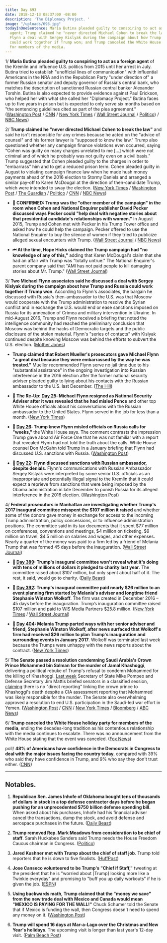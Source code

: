 ```yaml
---
title: Day 693
date: 2018-12-13 08:37:00 -08:00
description: 'The Diplomacy Project. '
image: "/uploads/693.jpg"
todayInOneSentence: Maria Butina pleaded guilty to conspiring to act as a foreign
  agent; Trump claimed he "never directed Michael Cohen to break the law"; Michael
  Flynn a deal with Sergey Kislyak during the campaign about how Trump and Russia
  could work together if Trump won; and Trump canceled the White House holiday party
  for members of the media.
---
```


1/ **Maria Butina pleaded guilty to conspiring to act as a foreign agent** of the Kremlin and influence U.S. politics from 2015 until her arrest in July. Butina tried to establish "unofficial lines of communication" with influential Americans in the NRA and in the Republican Party "under direction of" a former Russian senator and deputy governor of Russia's central bank, who matches the description of sanctioned Russian central banker Alexander Torshin. Butina is also expected to provide evidence against Paul Erickson, who helped her with what she called her "Diplomacy Project." Butina faces up to five years in prison but is expected to only serve six months based on "the sentencing guidelines cited as part of the plea agreement." ([Washington Post](https://www.washingtonpost.com/local/legal-issues/russian-maria-butina-pleads-guilty-in-effort-to-forge-kremlin-bond-with-us-conservatives/2018/12/13/c27f2d26-fe4f-11e8-ad40-cdfd0e0dd65a_story.html) / [CNN](https://www.cnn.com/2018/12/13/politics/maria-butina-guilty-plea/index.html) / [New York Times](https://www.nytimes.com/2018/12/13/us/politics/butina-guilty.html) / [Wall Street Journal](https://www.wsj.com/articles/maria-butina-pleads-guilty-to-conspiracy-to-influence-u-s-politics-11544719313) / [Politico](https://www.politico.com/story/2018/12/13/butina-pleads-guilty-conspiracy-charge-1062300)) / [NBC News](https://www.nbcnews.com/news/us-news/russian-operative-maria-butina-pleads-guilty-conspiracy-n947431))

2/ **Trump claimed he "never directed Michael Cohen to break the law"** and said he isn't responsible for any crimes because he acted on the "advice of counsel" and his former lawyer is "supposed to know the law." Trump also questioned whether any campaign finance violations even occurred, saying "Cohen was guilty on many charges unrelated to me \[...\] which were not criminal and of which he probably was not guilty even on a civil basis." Trump suggested that Cohen pleaded guilty to the charges in order to "embarrass" him and to get a reduced prison term. Cohen pleaded guilty in August to violating campaign finance law when he made hush money payments ahead of the 2016 election to Stormy Daniels and arranged a similar pay-off to Karen McDougal at the direction of then-candidate Trump, which were intended to sway the election. ([New York Times](https://www.nytimes.com/2018/12/13/us/politics/trump-cohen-blame.html) / [Washington Post](https://www.washingtonpost.com/politics/trump-denies-directing-michael-cohen-to-break-the-law-to-buy-the-silence-of-playboy-playmate-and-porn-star/2018/12/13/a2003d30-fed9-11e8-862a-b6a6f3ce8199_story.html) / [The Guardian](https://www.theguardian.com/us-news/2018/dec/13/trump-michael-cohen-break-law-denial) / [Politico](https://www.politico.com/story/2018/12/13/trump-breaks-silence-michael-cohen-sentencing-1061817) / [CNN](https://www.cnn.com/2018/12/13/politics/donald-trump-tweets-michael-cohen-sentencing/index.html) / [NBC News](https://www.nbcnews.com/politics/politics-news/trump-s-first-comments-after-cohen-sentencing-i-never-directed-n947391))

* **🚨 CONFIRMED: Trump was the "other member of the campaign" in the room when Cohen and National Enquirer publisher David Pecker discussed ways Pecker could "help deal with negative stories about that presidential candidate's relationships with women."** In August 2015, Trump and Cohen met with Pecker in his Trump Tower office and asked how he could help the campaign. Pecker offered to use the National Enquirer to buy the silence of women if they tried to publicize alleged sexual encounters with Trump.  ([Wall Street Journal](https://www.wsj.com/articles/donald-trump-played-central-role-in-hush-payoffs-to-stormy-daniels-and-karen-mcdougal-1541786601) / [NBC News](https://www.nbcnews.com/politics/justice-department/trump-was-room-during-hush-money-discussions-nbc-news-confirms-n947536))

* **⏮ At the time, Hope Hicks claimed the Trump campaign had "no knowledge of any of this,"** adding that Karen McDougal's claim that she had an affair with Trump was "totally untrue." The National Enquirer's parent company said that "AMI has not paid people to kill damaging stories about Mr. Trump." ([Wall Street Journal](https://www.wsj.com/articles/national-enquirer-shielded-donald-trump-from-playboy-models-affair-allegation-1478309380))

3/ **Two Michael Flynn associates said he discussed a deal with Sergey Kislyak during the campaign about how Trump and Russia could work together if Trump won**. According to Flynn's associates, the bargain he discussed with Russia's then-ambassador to the U.S. was that Moscow would cooperate with the Trump administration to resolve the Syrian conflict and in exchange the U.S. would end or ease sanctions imposed on Russia for its annexation of Crimea and military intervention in Ukraine. In mid-August 2016, Trump and Flynn received a briefing that noted the intelligence community had reached the preliminary conclusion that Moscow was behind the hacks of Democratic targets and the public disclosure of the stolen material. Flynn's "series of contacts" with Kislyak continued despite knowing Moscow was behind the efforts to subvert the U.S. election. ([Mother Jones](https://www.motherjones.com/politics/2018/12/michael-flynn-contacts-russia-campaign-robert-mueller/))

* **Trump claimed that Robert Mueller's prosecutors gave Michael Flynn "a great deal because they were embarrassed by the way he was treated."** Mueller recommended Flynn serve no jail time due to his "substantial assistance" in the ongoing investigation into Russian interference in the 2016 election after the former national security adviser pleaded guilty to lying about his contacts with the Russian ambassador to the U.S. last December. ([The Hill](https://thehill.com/homenews/administration/421211-trump-prosecutors-gave-flynn-a-great-deal-because-they-were))

* **📌 The Re-Up: [Day 25](https://whatthefuckjusthappenedtoday.com/2017/02/13/Day-25/#1-michael-flynn-resigns-as-national): Michael Flynn resigned as National Security Adviser after it was revealed that he had misled Pence** and other top White House officials about his conversations with the Russian ambassador to the United States. Flynn served in the job for less than a month. ([New York Times](https://www.nytimes.com/2017/02/13/us/politics/donald-trump-national-security-adviser-michael-flynn.html))

* **📌 [Day 26](https://whatthefuckjusthappenedtoday.com/2017/02/14/Day-26/#2-trump-knew-flynn-misled-officials): Trump knew Flynn misled officials on Russia calls for "weeks,"** the White House says. The comment contrasts the impression Trump gave aboard Air Force One that he was not familiar with a report that revealed Flynn had not told the truth about the calls. White House counsel Don McGahn told Trump in a January briefing that Flynn had discussed U.S. sanctions with Russia. ([Washington Post](https://www.washingtonpost.com/news/post-politics/wp/2017/02/14/trump-was-told-weeks-ago-that-flynn-misled-vice-president-about-russia-contacts-white-house-says/))

* **📌 [Day 22](https://whatthefuckjusthappenedtoday.com/2017/02/10/Day-22/#4-national-security-adviser-flynn-di): Flynn discussed sanctions with Russian ambassador, despite denials**. Flynn's communications with Russian Ambassador Sergey Kislyak were interpreted by some senior U.S. officials as an inappropriate and potentially illegal signal to the Kremlin that it could expect a reprieve from sanctions that were being imposed by the Obama administration in late December to punish Russia for its alleged interference in the 2016 election. ([Washington Post](https://www.washingtonpost.com/world/national-security/national-security-adviser-flynn-discussed-sanctions-with-russian-ambassador-despite-denials-officials-say/2017/02/09/f85b29d6-ee11-11e6-b4ff-ac2cf509efe5_story.html))

4/ **Federal prosecutors in Manhattan are investigating whether Trump's 2017 inaugural committee misspent the $107 million it raised** and whether some of the donors gave money in exchange for access to the incoming Trump administration, policy concessions, or to influence administration positions. The committee said in its tax documents that it spent $77 million on conferences, conventions and meetings, $4 million on ticketing, $9 million on travel, $4.5 million on salaries and wages, and other expenses. Nearly a quarter of the money was paid to a firm led by a friend of Melania Trump that was formed 45 days before the inauguration. ([Wall Street Journal](https://www.wsj.com/articles/trump-inauguration-spending-under-criminal-investigation-by-federal-prosecutors-11544736455))

* **📌 [Day 389](https://whatthefuckjusthappenedtoday.com/2018/02/12/day-389/): Trump's inaugural committee won't reveal what it's doing with tens of millions of dollars it pledged to charity last year**. The committee raised about $107 million, but only spent about half of it. The rest, it said, would go to charity. ([Daily Beast](https://www.thedailybeast.com/donald-trumps-inaugural-committee-still-wont-say-what-its-doing-with-its-leftover-money))

* **📌 [Day 392](https://whatthefuckjusthappenedtoday.com/2018/02/15/day-392/): Trump's inaugural committee paid nearly $26 million to an event planning firm started by Melania's adviser and longtime friend Stephanie Winston Wolkoff**. The firm was created in December 2016 – 45 days before the inauguration. Trump’s inauguration committee raised $107 million and paid to WIS Media Partners $25.8 million. ([New York Times](https://www.nytimes.com/2018/02/15/us/politics/trumps-inaugural-committee-paid-26-million-to-first-ladys-friend.html) / [Wall Street Journal](https://www.wsj.com/articles/trumps-inaugural-committee-spent-nearly-107-million-on-events-1518722022))

* **📌 [Day 404](https://whatthefuckjusthappenedtoday.com/2018/02/27/day-404/): Melania Trump parted ways with her senior adviser and friend, Stephanie Winston Wolkoff, after news surfaced that Wolkoff's firm had received $26 million to plan Trump's inauguration and surrounding events in January 2017**. Wolkoff was terminated last week because the Trumps were unhappy with the news reports about the contract. ([New York Times](https://www.nytimes.com/2018/02/26/us/politics/melania-trump-inauguration-adviser.html))

5/ **The Senate passed a resolution condemning Saudi Arabia's Crown Prince Mohammed bin Salman for the murder of Jamal Khashoggi**, delivering a political rebuke of Trump's refusal to condemn Mohammed for the killing of Khashoggi. [Last week](https://www.politico.com/story/2018/11/28/pompeo-khashoggi-saudi-crown-prince-1023850) Secretary of State Mike Pompeo and Defense Secretary Jim Mattis briefed senators in a classified session, [claiming](https://abcnews.go.com/Politics/grilled-fox-pompeo-saudis-paid-price-khashoggi-murder/story?id=59772810) there is no "direct reporting" linking the crown prince to Khashoggi's death despite a CIA assessment reporting that Mohammed was likely responsible for the murder. The Senate also overwhelming approved a resolution to end U.S. participation in the Saudi-led war effort in Yemen. ([Washington Post](https://www.washingtonpost.com/powerpost/senate-prepares-vote-to-curtail-us-support-for-saudi-led-military-effort-in-yemen/2018/12/13/cf934a96-fed7-11e8-862a-b6a6f3ce8199_story.html) / [CNN](https://www.cnn.com/2018/12/13/politics/corker-saudi-crown-prince-khashoggi/index.html) / [New York Times](https://www.nytimes.com/2018/12/13/us/politics/yemen-saudi-war-pompeo-mattis.html) / [Bloomberg](https://www.bloomberg.com/news/articles/2018-12-13/senate-adopts-measure-to-crack-down-on-saudis-over-yemen-war) / [ABC News](https://abcnews.go.com/Politics/senate-votes-stop-us-support-yemen-war-condemns/story?id=59797570))

6/ **Trump canceled the White House holiday party for members of the media**, ending the decades-long tradition as his contentious relationship with the media continues to escalate. There was no announcement from the White House stating that the event was canceled. ([Fox News](https://www.foxnews.com/politics/trump-cancels-white-house-christmas-party-for-the-press))

poll/ **48% of Americans have confidence in the Democrats in Congress to deal with the major issues facing the country today**, compared with 39% who said they have confidence in Trump, and 9% who say they don't trust either. ([CNN](https://www.cnn.com/2018/12/13/politics/cnn-poll-congress-pelosi-impeachment/index.html))

---

## Notables.

1. **Republican Sen. James Inhofe of Oklahoma bought tens of thousands of dollars in stock in a top defense contractor days before he began pushing for an unprecedented $750 billion defense spending bill.** When asked about his purchases, Inhofe had his financial adviser cancel the transactions, dump the stock, and avoid defense and aerospace purchases in the future. ([Daily Beast](https://www.thedailybeast.com/sen-james-inhofe-bought-defense-stock-days-after-pushing-for-record-pentagon-spendingthen-dumped-it-when-asked-about-it))

2. **Trump removed Rep. Mark Meadows from consideration to be chief of staff**. Sarah Huckabee Sanders said Trump needs the House Freedom Caucus chairman in Congress. ([Politico](https://www.politico.com/story/2018/12/12/meadows-out-of-the-running-to-be-trumps-chief-of-staff-1061274))

3. **Jared Kushner met with Trump about the chief of staff job**. Trump told reporters that he is down to five finalists. ([HuffPost](https://www.huffingtonpost.com/entry/donald-trump-chief-of-staff-jared-kushner_us_5c12c616e4b0f60cfa277b93?o3l))

4. **Jose Canseco volunteered to be Trump's "Chief if Staff,"** tweeting at the president that he is "worried about \[Trump\] looking more like a Twinkie everyday" and promising to "buff you up daily workouts" if he is given the job. ([ESPN](http://www.espn.com/mlb/story/_/id/25524155/jose-canseco-makes-pitch-chief-staff-job-tweet-trump))

5. **Using backwards math, Trump claimed that the "money we save" from the new trade deal with Mexico and Canada would mean "MEXICO IS PAYING FOR THE WALL!"** Chuck Schumer told the Senate that if Mexico is funding the wall, then Congress doesn't need to spend any money on it. ([Washington Post](https://www.washingtonpost.com/politics/trump-claims-money-we-save-from-trade-deal-means-mexico-is-paying-for-border-wall/2018/12/13/e707e6a6-fec7-11e8-862a-b6a6f3ce8199_story.html))

6. **Trump will spend 16 days at Mar-a-Lago over the Christmas and New Year's holidays**. The upcoming visit is longer than last year's 12-day visit. ([Palm Beach Post](https://www.palmbeachpost.com/news/20181213/breaking-trump-plans-16-day-holiday-visit-to-mar-a-lago))